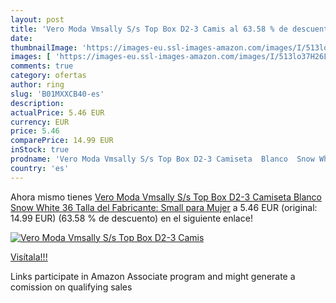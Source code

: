 ```yaml
---
layout: post
title: 'Vero Moda Vmsally S/s Top Box D2-3 Camis al 63.58 % de descuento'
date: 
thumbnailImage: 'https://images-eu.ssl-images-amazon.com/images/I/513lo37H26L._SL200_.jpg'
images: [ 'https://images-eu.ssl-images-amazon.com/images/I/513lo37H26L._SL200_.jpg' ]
comments: true
category: ofertas
author: ring
slug: 'B01MXXCB40-es'
description:
actualPrice: 5.46 EUR
currency: EUR
price: 5.46
comparePrice: 14.99 EUR
inStock: true
prodname: 'Vero Moda Vmsally S/s Top Box D2-3 Camiseta  Blanco  Snow White   36  Talla del Fabricante: Small  para Mujer'
country: 'es'
---
```


Ahora mismo tienes [Vero Moda Vmsally S/s Top Box D2-3 Camiseta  Blanco  Snow White   36  Talla del Fabricante: Small  para Mujer](https://www.amazon.es/dp/B01MXXCB40/?tag=tolees-21) a 5.46 EUR (original: 14.99 EUR) (63.58 %  de descuento) en el siguiente enlace!

[![Vero Moda Vmsally S/s Top Box D2-3 Camis](https://images-eu.ssl-images-amazon.com/images/I/513lo37H26L._SL200_.jpg)](https://www.amazon.es/dp/B01MXXCB40/?tag=tolees-21)

[Visítala!!!](https://www.amazon.es/dp/B01MXXCB40/?tag=tolees-21)

Links participate in Amazon Associate program and might generate a comission on qualifying sales
